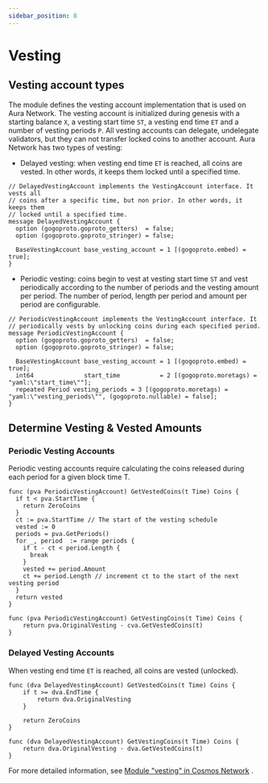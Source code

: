 ```yaml
---
sidebar_position: 8
---
```


# Vesting

## Vesting account types
The module defines the vesting account implementation that is used on Aura Network. 
The vesting account is initialized during genesis with a starting balance `X`, a vesting start time `ST`, a vesting end time `ET` and a number of vesting periods `P`. All vesting accounts can delegate, undelegate validators, but they can not transfer locked coins to another account. Aura Network has two types of vesting:
- Delayed vesting: when vesting end time `ET` is reached, all coins are vested. In other words, it keeps them locked until a specified time.
```
// DelayedVestingAccount implements the VestingAccount interface. It vests all
// coins after a specific time, but non prior. In other words, it keeps them
// locked until a specified time.
message DelayedVestingAccount {
  option (gogoproto.goproto_getters)  = false;
  option (gogoproto.goproto_stringer) = false;

  BaseVestingAccount base_vesting_account = 1 [(gogoproto.embed) = true];
}
```
- Periodic vesting: coins begin to vest at vesting start time `ST` and vest periodically according to the number of periods and the vesting amount per period. The number of period, length per period and amount per period are configurable.
```
// PeriodicVestingAccount implements the VestingAccount interface. It
// periodically vests by unlocking coins during each specified period.
message PeriodicVestingAccount {
  option (gogoproto.goproto_getters)  = false;
  option (gogoproto.goproto_stringer) = false;

  BaseVestingAccount base_vesting_account = 1 [(gogoproto.embed) = true];
  int64              start_time           = 2 [(gogoproto.moretags) = "yaml:\"start_time\""];
  repeated Period vesting_periods = 3 [(gogoproto.moretags) = "yaml:\"vesting_periods\"", (gogoproto.nullable) = false];
}
```

## Determine Vesting & Vested Amounts

### Periodic Vesting Accounts
Periodic vesting accounts require calculating the coins released during each period for a given block time T.
```
func (pva PeriodicVestingAccount) GetVestedCoins(t Time) Coins {
  if t < pva.StartTime {
    return ZeroCoins
  }
  ct := pva.StartTime // The start of the vesting schedule
  vested := 0
  periods = pva.GetPeriods()
  for _, period  := range periods {
    if t - ct < period.Length {
      break
    }
    vested += period.Amount
    ct += period.Length // increment ct to the start of the next vesting period
  }
  return vested
}

func (pva PeriodicVestingAccount) GetVestingCoins(t Time) Coins {
    return pva.OriginalVesting - cva.GetVestedCoins(t)
}

```

### Delayed Vesting Accounts
When vesting end time `ET` is reached, all coins are vested (unlocked).
```
func (dva DelayedVestingAccount) GetVestedCoins(t Time) Coins {
    if t >= dva.EndTime {
        return dva.OriginalVesting
    }

    return ZeroCoins
}

func (dva DelayedVestingAccount) GetVestingCoins(t Time) Coins {
    return dva.OriginalVesting - dva.GetVestedCoins(t)
}

```

For more detailed information, see [Module "vesting" in Cosmos Network](https://docs.cosmos.network/v0.45/modules/auth/05_vesting.html)
.